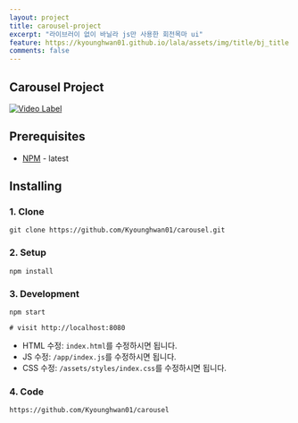 ```yaml
---
layout: project
title: carousel-project
excerpt: "라이브러이 없이 바닐라 js만 사용한 회전목마 ui"
feature: https://kyounghwan01.github.io/lala/assets/img/title/bj_title.jpg
comments: false
---
```



## Carousel Project

[![Video Label](http://img.youtube.com/vi/ThN5fS0bxhI/0.jpg)](https://www.youtube.com/embed/ThN5fS0bxhI) 



## Prerequisites

- [NPM](https://www.npmjs.com/get-npm) - latest

## Installing

### 1. Clone

```
git clone https://github.com/Kyounghwan01/carousel.git
```

### 2. Setup

```
npm install
```

### 3. Development

```
npm start

# visit http://localhost:8080
```

- HTML 수정: `index.html`를 수정하시면 됩니다.
- JS 수정: `/app/index.js`를 수정하시면 됩니다.
- CSS 수정: `/assets/styles/index.css`를 수정하시면 됩니다.

### 4. Code

```
https://github.com/Kyounghwan01/carousel
```



